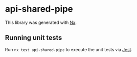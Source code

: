 # api-shared-pipe

This library was generated with [Nx](https://nx.dev).

## Running unit tests

Run `nx test api-shared-pipe` to execute the unit tests via [Jest](https://jestjs.io).
